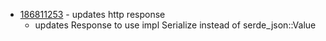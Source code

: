 - [186811253](https://www.pivotaltracker.com/story/show/186811253) - updates http response
    - updates Response to use impl Serialize instead of serde_json::Value

